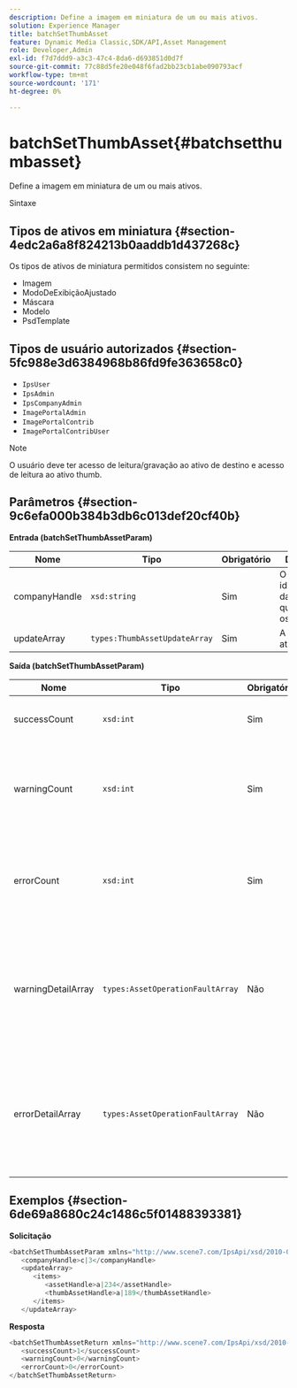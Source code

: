 ```yaml
---
description: Define a imagem em miniatura de um ou mais ativos.
solution: Experience Manager
title: batchSetThumbAsset
feature: Dynamic Media Classic,SDK/API,Asset Management
role: Developer,Admin
exl-id: f7d7ddd9-a3c3-47c4-8da6-d693851d0d7f
source-git-commit: 77c88d5fe20e048f6fad2bb23cb1abe090793acf
workflow-type: tm+mt
source-wordcount: '171'
ht-degree: 0%

---
```


# batchSetThumbAsset{#batchsetthumbasset}

Define a imagem em miniatura de um ou mais ativos.

Sintaxe

## Tipos de ativos em miniatura {#section-4edc2a6a8f824213b0aaddb1d437268c}

Os tipos de ativos de miniatura permitidos consistem no seguinte:

* Imagem
* ModoDeExibiçãoAjustado
* Máscara
* Modelo
* PsdTemplate

## Tipos de usuário autorizados {#section-5fc988e3d6384968b86fd9fe363658c0}

* `IpsUser`
* `IpsAdmin`
* `IpsCompanyAdmin`
* `ImagePortalAdmin`
* `ImagePortalContrib`
* `ImagePortalContribUser`

>[!NOTE]
>
>O usuário deve ter acesso de leitura/gravação ao ativo de destino e acesso de leitura ao ativo thumb.

## Parâmetros {#section-9c6efa000b384b3db6c013def20cf40b}

**Entrada (batchSetThumbAssetParam)**

| Nome | Tipo | Obrigatório | Descrição |
|---|---|---|---|
| companyHandle | `xsd:string` | Sim | O identificador da empresa que contém os ativos. |
| updateArray | `types:ThumbAssetUpdateArray` | Sim | A matriz de atualizações. |

**Saída (batchSetThumbAssetParam)**

| Nome | Tipo | Obrigatório | Descrição |
|---|---|---|---|
| successCount | `xsd:int` | Sim | O número de miniaturas definidas com êxito. |
| warningCount | `xsd:int` | Sim | O número de avisos gerados quando a operação tentou definir as miniaturas. |
| errorCount | `xsd:int` | Sim | O número de erros gerados quando a operação tentou definir as miniaturas. |
| warningDetailArray | `types:AssetOperationFaultArray` | Não | A matriz de detalhes associados aos ativos que geraram avisos quando a operação tentou aplicar as atualizações. |
| errorDetailArray | `types:AssetOperationFaultArray` | Não | A matriz de detalhes associados aos ativos que geraram erros quando a operação tentou aplicar as atualizações. |

## Exemplos {#section-6de69a8680c24c1486c5f01488393381}

**Solicitação**

```java
<batchSetThumbAssetParam xmlns="http://www.scene7.com/IpsApi/xsd/2010-01-31">
   <companyHandle>c|3</companyHandle>
   <updateArray>
      <items>
         <assetHandle>a|234</assetHandle>
         <thumbAssetHandle>a|189</thumbAssetHandle>
      </items>
   </updateArray>
```

**Resposta**

```java
<batchSetThumbAssetReturn xmlns="http://www.scene7.com/IpsApi/xsd/2010-01-31">
   <successCount>1</successCount>
   <warningCount>0</warningCount>
   <errorCount>0</errorCount>
</batchSetThumbAssetReturn>
```
